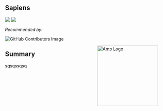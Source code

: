 ## Sapiens

<img src="https://global-uploads.webflow.com/61cb87c1189790ed10f7936d/61cb87c11897908692f79605_btn-amazon.svg">
<img src="https://global-uploads.webflow.com/61cb87c1189790ed10f7936d/61cb87c1189790c448f79604_btn-apple.svg">

*Recommended by:*

![GitHub Contributors Image](https://contrib.rocks/image?repo=mlabouardy/komiser)

<img src="https://images-na.ssl-images-amazon.com/images/I/713jIoMO3UL.jpg" width="200" align="right" alt="Amp Logo">

## Summary

sqsqssqsq


